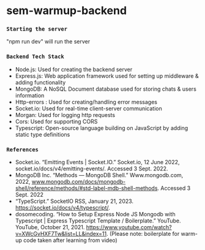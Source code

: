# sem-warmup-backend

### `Starting the server`

"npm run dev" will run the server 

### `Backend Tech Stack`

* Node.js: Used for creating the backend server
* Express.js: Web application framework used for setting up middleware & adding functionality
* MongoDB: A NoSQL Document database used for storing chats & users information 
* Http-errors : Used for creating/handling error messages
* Socket.io: Used for real-time client-server communication
* Morgan: Used for logging http requests
* Cors: Used for supporting CORS
* Typescript: Open-source language building on JavaScript by adding static type definitions

### `References`

 - Socket.io. “Emitting Events | Socket.IO.” Socket.io, 12 June 2022, socket.io/docs/v4/emitting-events/. Accessed 3 Sept. 2022.
 - MongoDB Inc. “Methods — MongoDB Shell.” Www.mongodb.com, 2022, www.mongodb.com/docs/mongodb-shell/reference/methods/#std-label-mdb-shell-methods. Accessed 3 Sept. 2022 
 - “TypeScript.” SocketIO RSS, January 21, 2023. https://socket.io/docs/v4/typescript/. 
 - dosomecoding. “How to Setup Express Node JS Mongodb with Typescript | Express Typescript Template / Boilerplate.” YouTube. YouTube, October 21, 2021. https://www.youtube.com/watch?v=XWcGvHXF7Tw&list=LL&index=11.  (Please note: boilerplate for warm-up code taken after learning from video)
